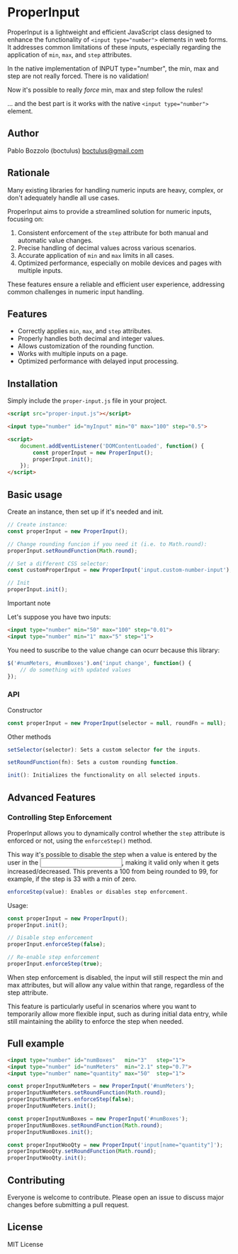 # ProperInput

ProperInput is a lightweight and efficient JavaScript class designed to enhance the functionality of `<input type="number">` elements in web forms. It addresses common limitations of these inputs, especially regarding the application of `min`, `max`, and `step` attributes.

In the native implementation of INPUT type="number", the min, max and step are not really forced. There is no validation!

Now it's possible to really *force* min, max and step follow the rules!

... and the best part is it works with the native `<input type="number">` element.

## Author

Pablo Bozzolo (boctulus) <boctulus@gmail.com>

## Rationale

Many existing libraries for handling numeric inputs are heavy, complex, or don't adequately handle all use cases. 

ProperInput aims to provide a streamlined solution for numeric inputs, focusing on:

1. Consistent enforcement of the `step` attribute for both manual and automatic value changes.
2. Precise handling of decimal values across various scenarios.
3. Accurate application of `min` and `max` limits in all cases.
4. Optimized performance, especially on mobile devices and pages with multiple inputs.

These features ensure a reliable and efficient user experience, addressing common challenges in numeric input handling.

## Features

- Correctly applies `min`, `max`, and `step` attributes.
- Properly handles both decimal and integer values.
- Allows customization of the rounding function.
- Works with multiple inputs on a page.
- Optimized performance with delayed input processing.

## Installation

Simply include the `proper-input.js` file in your project.


```html
<script src="proper-input.js"></script>

<input type="number" id="myInput" min="0" max="100" step="0.5">

<script>
    document.addEventListener('DOMContentLoaded', function() {
        const properInput = new ProperInput();
        properInput.init();
    });
</script>
```

## Basic usage

Create an instance, then set up if it's needed and init.

```javascript
// Create instance:
const properInput = new ProperInput();

// Change rounding funcion if you need it (i.e. to Math.round):
properInput.setRoundFunction(Math.round);

// Set a different CSS selector:
const customProperInput = new ProperInput('input.custom-number-input');

// Init
properInput.init();
```

Important note

Let's suppose you have two inputs:

```html
<input type="number" min="50" max="100" step="0.01">
<input type="number" min="1" max="5" step="1">
```

You need to suscribe to the value change can ocurr because this library: 

```javascript
$('#numMeters, #numBoxes').on('input change', function() {
    // do something with updated values
});
```

### API

Constructor

```javascript
const properInput = new ProperInput(selector = null, roundFn = null);
```

Other methods

```javascript
setSelector(selector): Sets a custom selector for the inputs.
```

```javascript
setRoundFunction(fn): Sets a custom rounding function.
```

```javascript
init(): Initializes the functionality on all selected inputs.
```

## Advanced Features

### Controlling Step Enforcement

ProperInput allows you to dynamically control whether the `step` attribute is enforced or not, using the `enforceStep()` method.

This way it's possible to disable the step when a value is entered by the user in the <INPUT>, making it valid only when it gets increased/decreased. This prevents a 100 from being rounded to 99, for example, if the step is 33 with a min of zero.

```javascript
enforceStep(value): Enables or disables step enforcement.
```

Usage:

```javascript
const properInput = new ProperInput();
properInput.init();

// Disable step enforcement
properInput.enforceStep(false);

// Re-enable step enforcement
properInput.enforceStep(true);
```

When step enforcement is disabled, the input will still respect the min and max attributes, but will allow any value within that range, regardless of the step attribute.

This feature is particularly useful in scenarios where you want to temporarily allow more flexible input, such as during initial data entry, while still maintaining the ability to enforce the step when needed.

## Full example

```html
<input type="number" id="numBoxes"   min="3"   step="1">
<input type="number" id="numMeters"  min="2.1" step="0.7">
<input type="number" name="quantity" max="50"  step="1">
```

```javascript
const properInputNumMeters = new ProperInput('#numMeters');
properInputNumMeters.setRoundFunction(Math.round);
properInputNumMeters.enforceStep(false);
properInputNumMeters.init();

const properInputNumBoxes = new ProperInput('#numBoxes');
properInputNumBoxes.setRoundFunction(Math.round);
properInputNumBoxes.init();

const properInputWooQty = new ProperInput('input[name="quantity"]');
properInputWooQty.setRoundFunction(Math.round);
properInputWooQty.init();    
```


## Contributing

Everyone is welcome to contribute. Please open an issue to discuss major changes before submitting a pull request.

## License

MIT License